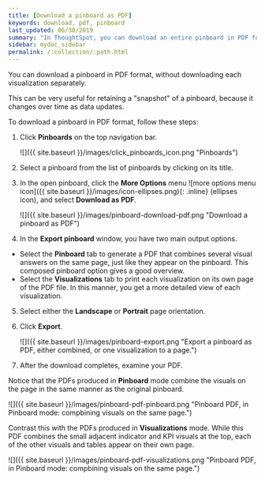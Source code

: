 ```yaml
---
title: [Download a pinboard as PDF]
keywords: download, pdf, pinboard
last_updated: 06/30/2019
summary: "In ThoughtSpot, you can download an entire pinboard in PDF format."
sidebar: mydoc_sidebar
permalink: /:collection/:path.html
---
```

You can download a pinboard in PDF format, without downloading each visualization separately.

This can be very useful for retaining a "snapshot" of a pinboard, because it changes over time as data updates.

To download a pinboard in PDF format, follow these steps:

1. Click **Pinboards** on the top navigation bar.

     ![]({{ site.baseurl }}/images/click_pinboards_icon.png "Pinboards")

2. Select a pinboard from the list of pinboards by clicking on its title.

3. In the open pinboard, click the **More Options** menu ![more options menu icon]({{ site.baseurl }}/images/icon-ellipses.png){: .inline} (ellipses icon), and select **Download as PDF**.

     ![]({{ site.baseurl }}/images/pinboard-download-pdf.png "Download a pinboard as PDF")

4. In the **Export pinboard** window, you have two main output options.
  * Select the **Pinboard** tab to generate a PDF that combines several visual answers on the same page, just like they appear on the pinboard. This composed pinboard option gives a good overview.
  * Select the **Visualizations** tab to print each visualization on its own page of the PDF file. In this manner, you get a more detailed view of each visualization.

  5. Select either the **Landscape** or **Portrait** page orientation.

  6. Click **Export**.


     ![]({{ site.baseurl }}/images/pinboard-export.png "Export a pinboard as PDF, either combined, or one visualization to a page.")

  7. After the download completes, examine your PDF.

  Notice that the PDFs produced in **Pinboard** mode combine the visuals on the page in the same manner as the original pinboard.

  ![]({{ site.baseurl }}/images/pinboard-pdf-pinboard.png "Pinboard PDF, in Pinboard mode: compbining visuals on the same page.")

  Contrast this with the PDFs produced in **Visualizations** mode.  While this PDF combines the small adjacent indicator and KPI visuals at the top, each of the other visuals and tables appear on their own page.

  ![]({{ site.baseurl }}/images/pinboard-pdf-visualizations.png "Pinboard PDF, in Pinboard mode: compbining visuals on the same page.")
